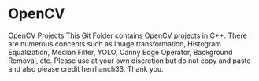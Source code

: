 # OpenCV
OpenCV Projects
This Git Folder contains OpenCV projects in C++.
There are numerous concepts such as Image transformation, Histogram Equalization, Median Filter,
YOLO, Canny Edge Operator, Background Removal, etc.
Please use at your own discretion but do not copy and paste and also please credit herrhanch33.
Thank you.
